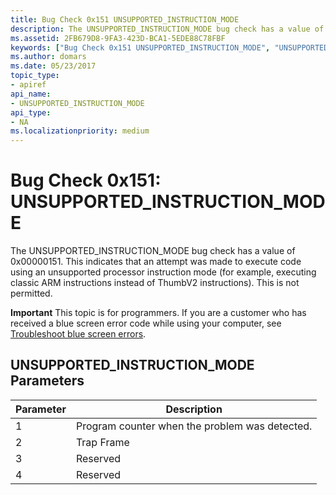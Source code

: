 ```yaml
---
title: Bug Check 0x151 UNSUPPORTED_INSTRUCTION_MODE
description: The UNSUPPORTED_INSTRUCTION_MODE bug check has a value of 0x00000151.
ms.assetid: 2FB679D8-9FA3-423D-BCA1-5EDE88C78FBF
keywords: ["Bug Check 0x151 UNSUPPORTED_INSTRUCTION_MODE", "UNSUPPORTED_INSTRUCTION_MODE"]
ms.author: domars
ms.date: 05/23/2017
topic_type:
- apiref
api_name:
- UNSUPPORTED_INSTRUCTION_MODE
api_type:
- NA
ms.localizationpriority: medium
---
```


# Bug Check 0x151: UNSUPPORTED\_INSTRUCTION\_MODE


The UNSUPPORTED\_INSTRUCTION\_MODE bug check has a value of 0x00000151. This indicates that an attempt was made to execute code using an unsupported processor instruction mode (for example, executing classic ARM instructions instead of ThumbV2 instructions). This is not permitted.

**Important** This topic is for programmers. If you are a customer who has received a blue screen error code while using your computer, see [Troubleshoot blue screen errors](http://windows.microsoft.com/windows-10/troubleshoot-blue-screen-errors).

## UNSUPPORTED\_INSTRUCTION\_MODE Parameters


| Parameter | Description                                    |
|-----------|------------------------------------------------|
| 1         | Program counter when the problem was detected. |
| 2         | Trap Frame                                     |
| 3         | Reserved                                       |
| 4         | Reserved                                       |

 

 

 




